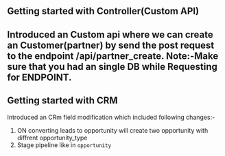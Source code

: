Getting started with Controller(Custom API)
----
Introduced an Custom api where we can create an Customer(partner) by send the post request to the endpoint /api/partner_create.
Note:-Make sure that you had an single DB while Requesting for ENDPOINT.
---
Getting started with CRM
-------------------------
Introduced an CRm field modification which included following changes:-

1. ON converting leads to opportunity will create two opportunity with diffrent opportunity_type
2. Stage pipeline like in `opportunity` 


